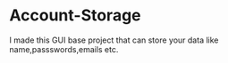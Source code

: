 # Account-Storage
I made this GUI base project that can store your data like name,passswords,emails etc.
